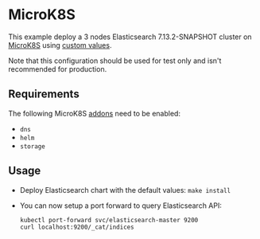# MicroK8S

This example deploy a 3 nodes Elasticsearch 7.13.2-SNAPSHOT cluster on [MicroK8S][]
using [custom values][].

Note that this configuration should be used for test only and isn't recommended
for production.


## Requirements

The following MicroK8S [addons][] need to be enabled:
- `dns`
- `helm`
- `storage`


## Usage

* Deploy Elasticsearch chart with the default values: `make install`

* You can now setup a port forward to query Elasticsearch API:

  ```
  kubectl port-forward svc/elasticsearch-master 9200
  curl localhost:9200/_cat/indices
  ```


[addons]: https://microk8s.io/docs/addons
[custom values]: https://github.com/elastic/helm-charts/tree/7.13/elasticsearch/examples/microk8s/values.yaml
[MicroK8S]: https://microk8s.io
